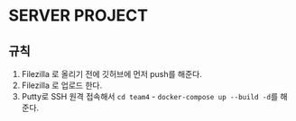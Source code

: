 # SERVER PROJECT

## 규칙
1. Filezilla 로 올리기 전에 깃허브에 먼저 push를 해준다.
2. Filezilla 로 업로드 한다.
3. Putty로 SSH 원격 접속해서 `cd team4` - `docker-compose up --build -d`를 해준다.
